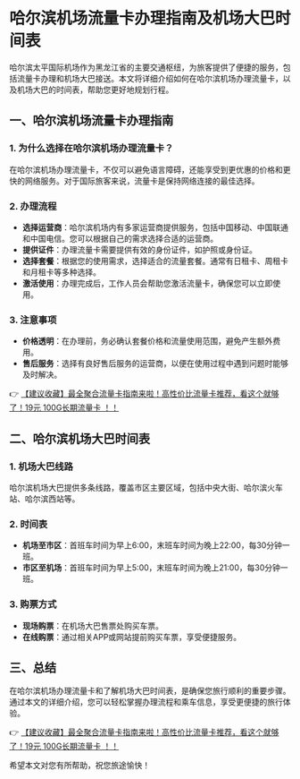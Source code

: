 # 哈尔滨机场流量卡办理指南及机场大巴时间表

哈尔滨太平国际机场作为黑龙江省的主要交通枢纽，为旅客提供了便捷的服务，包括流量卡办理和机场大巴接送。本文将详细介绍如何在哈尔滨机场办理流量卡，以及机场大巴的时间表，帮助您更好地规划行程。

## 一、哈尔滨机场流量卡办理指南

### 1. 为什么选择在哈尔滨机场办理流量卡？
在哈尔滨机场办理流量卡，不仅可以避免语言障碍，还能享受到更优惠的价格和更快的网络服务。对于国际旅客来说，流量卡是保持网络连接的最佳选择。

### 2. 办理流程
- **选择运营商**：哈尔滨机场内有多家运营商提供服务，包括中国移动、中国联通和中国电信。您可以根据自己的需求选择合适的运营商。
- **提供证件**：办理流量卡需要提供有效的身份证件，如护照或身份证。
- **选择套餐**：根据您的使用需求，选择适合的流量套餐。通常有日租卡、周租卡和月租卡等多种选择。
- **激活使用**：办理完成后，工作人员会帮助您激活流量卡，确保您可以立即使用。

### 3. 注意事项
- **价格透明**：在办理前，务必确认套餐价格和流量使用范围，避免产生额外费用。
- **售后服务**：选择有良好售后服务的运营商，以便在使用过程中遇到问题时能够及时解决。

👉 [【建议收藏】最全聚合流量卡指南来啦！高性价比流量卡推荐，看这个就够了！19元 100G长期流量卡 ！！](https://bit.ly/Liuliangka)

## 二、哈尔滨机场大巴时间表

### 1. 机场大巴线路
哈尔滨机场大巴提供多条线路，覆盖市区主要区域，包括中央大街、哈尔滨火车站、哈尔滨西站等。

### 2. 时间表
- **机场至市区**：首班车时间为早上6:00，末班车时间为晚上22:00，每30分钟一班。
- **市区至机场**：首班车时间为早上5:00，末班车时间为晚上21:00，每30分钟一班。

### 3. 购票方式
- **现场购票**：在机场大巴售票处购买车票。
- **在线购票**：通过相关APP或网站提前购买车票，享受便捷服务。

## 三、总结

在哈尔滨机场办理流量卡和了解机场大巴时间表，是确保您旅行顺利的重要步骤。通过本文的详细介绍，您可以轻松掌握办理流程和乘车信息，享受更便捷的旅行体验。

👉 [【建议收藏】最全聚合流量卡指南来啦！高性价比流量卡推荐，看这个就够了！19元 100G长期流量卡 ！！](https://bit.ly/Liuliangka)

希望本文对您有所帮助，祝您旅途愉快！